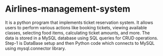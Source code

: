 # Airlines-management-system
It is a python program that implements ticket reservation system.
It allows users to perform various actions like booking tickets, viewing available classes, selecting food items, calculating ticket amounts, and more.
The data is stored in a MySQL database using SQL queries for CRUD operations.
Step-1 is DataBase setup and then Python code which connects to MySQL using mysql.connector library.
